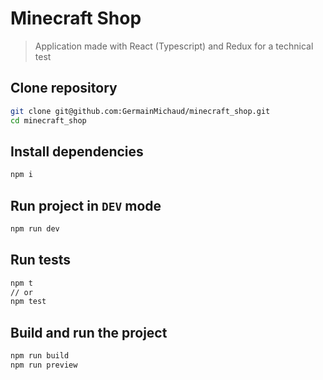 # Minecraft Shop

> Application made with React (Typescript) and Redux for a technical test

## Clone repository

```sh
git clone git@github.com:GermainMichaud/minecraft_shop.git
cd minecraft_shop
```

## Install dependencies

```sh
npm i
```

## Run project in `DEV` mode

```sh
npm run dev
```

## Run tests

```sh
npm t
// or
npm test
```

## Build and run the project

```sh
npm run build
npm run preview
```
